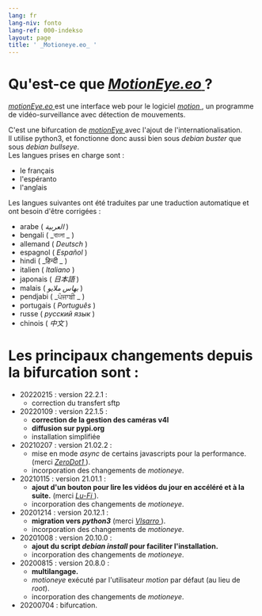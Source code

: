 ```yaml
---
lang: fr
lang-niv: fonto
lang-ref: 000-indekso
layout: page
title: ' _Motioneye.eo_ '
---
```

# Qu'est-ce que [ _MotionEye.eo_ ](https://github.com/jmichault/motioneye.eo) ?

[ _motionEye.eo_ ](https://github.com/jmichault/motioneye.eo) est une interface web pour le logiciel [ _motion_ ](https://motion-project.github.io/), un programme de vidéo-surveillance avec détection de mouvements.

C'est une bifurcation de [ _motionEye_ ](https://github.com/ccrisan/motioneye) avec l'ajout de l'internationalisation.  
Il utilise python3, et fonctionne donc aussi bien sous _debian buster_ que sous _debian bullseye_.  
Les langues prises en charge sont : 

* le français
* l'espéranto
* l'anglais

Les langues suivantes ont été traduites par une traduction automatique et ont besoin d'être corrigées :

* arabe ( _العربية_ )
* bengali ( _বাংলা _ )
* allemand ( _Deutsch_ )
* espagnol ( _Español_ )
* hindi ( _हिन्दी _ )
* italien ( _Italiano_ )
* japonais ( _日本語_ )
* malais ( _بهاس ملايو_ )
* pendjabi ( _ਪੰਜਾਬੀ _ )
* portugais ( _Português_ )
* russe ( _русский язык_ )
* chinois ( _中文_ )


# Les principaux changements depuis la bifurcation sont :

* 20220215 : version 22.2.1 :
  * correction du transfert sftp
* 20220109 : version 22.1.5 :
  * **correction de la gestion des caméras v4l**
  * **diffusion sur pypi.org**
  * installation simplifiée
* 20210207 : version 21.02.2 :
  * mise en mode _async_ de certains javascripts pour la performance. (merci [ _ZeroDot1_ ]( https://github.com/ZeroDot1 ) ).
  * incorporation des changements de _motioneye_.
* 20210115 : version 21.01.1 :
  * **ajout d'un bouton pour lire les vidéos du jour en accéléré et à la suite.** (merci [ _Lu-Fi_ ](https://github.com/Lu-Fi) ).
  * incorporation des changements de _motioneye_.
* 20201214 : version 20.12.1 :
  * **migration vers _python3_** (merci [ _Vlsarro_ ](https://github.com/Vlsarro) ).
  * incorporation des changements de _motioneye_.
* 20201008 : version 20.10.0 :
  * **ajout du script _debian install_ pour faciliter l'installation.**
  * incorporation des changements de _motioneye_.
* 20200815 : version 20.8.0 :
  * **multilangage.**
  * _motioneye_ exécuté par l'utilisateur _motion_ par défaut (au lieu de _root_).
  * incorporation des changements de _motioneye_.
* 20200704 : bifurcation.

